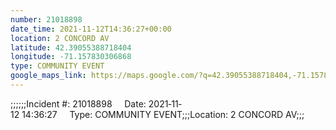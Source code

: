 ```yaml
---
number: 21018898
date_time: 2021-11-12T14:36:27+00:00
location: 2 CONCORD AV
latitude: 42.39055388718404
longitude: -71.157830306868
type: COMMUNITY EVENT
google_maps_link: https://maps.google.com/?q=42.39055388718404,-71.157830306868
---
```


;;;;;;Incident #: 21018898     Date: 2021‐11‐12 14:36:27     Type: COMMUNITY EVENT;;;Location: 2 CONCORD AV;;;
